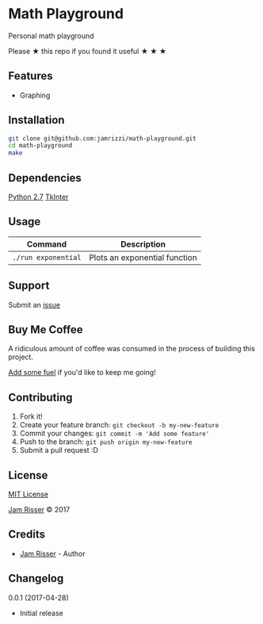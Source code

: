 # Math Playground

Personal math playground

Please &#9733; this repo if you found it useful &#9733; &#9733; &#9733;


## Features
<!------------------------------------------------------->

* Graphing


## Installation
<!------------------------------------------------------->

```sh
git clone git@github.com:jamrizzi/math-playground.git
cd math-playground
make
```


## Dependencies
<!------------------------------------------------------->

[Python 2.7](https://www.python.org/)
[TkInter](https://wiki.python.org/moin/TkInter)


## Usage
<!------------------------------------------------------->

| Command             | Description                   |
| ------------------- | ----------------------------- |
| `./run exponential` | Plots an exponential function |


## Support
<!------------------------------------------------------->

Submit an [issue](https://github.com/jamrizzi/math-playground/issues/new)


## Buy Me Coffee
<!------------------------------------------------------->

A ridiculous amount of coffee was consumed in the process of building this project.

[Add some fuel](https://jamrizzi.com/#!/buy-me-coffee) if you'd like to keep me going!


## Contributing
<!------------------------------------------------------->

1. Fork it!
2. Create your feature branch: `git checkout -b my-new-feature`
3. Commit your changes: `git commit -m 'Add some feature'`
4. Push to the branch: `git push origin my-new-feature`
5. Submit a pull request :D


## License
<!------------------------------------------------------->

[MIT License](https://github.com/jamrizzi/math-playground/blob/master/LICENSE)

[Jam Risser](https://jamrizzi.com) &copy; 2017


## Credits
<!------------------------------------------------------->

* [Jam Risser](https://jamrizzi.com) - Author


## Changelog
<!------------------------------------------------------->

0.0.1 (2017-04-28)
* Initial release
